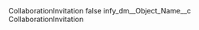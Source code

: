 <?xml version="1.0" encoding="UTF-8"?>
<CustomMetadata xmlns="http://soap.sforce.com/2006/04/metadata" xmlns:xsi="http://www.w3.org/2001/XMLSchema-instance" xmlns:xsd="http://www.w3.org/2001/XMLSchema">
    <label>CollaborationInvitation</label>
    <protected>false</protected>
    <values>
        <field>infy_dm__Object_Name__c</field>
        <value xsi:type="xsd:string">CollaborationInvitation</value>
    </values>
</CustomMetadata>
